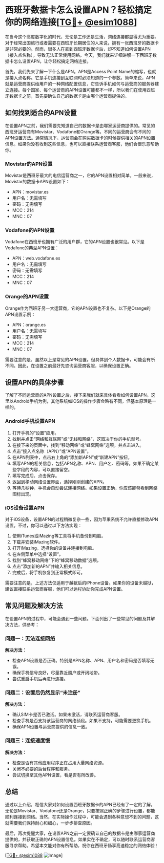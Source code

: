 # 西班牙数据卡怎么设置APN？轻松搞定你的网络连接[[TG💪+ @esim1088](https://t.me/s/esim1088)]

在当今这个高度数字化的时代，无论是工作还是生活，网络连接都显得尤为重要。对于经常出国旅行或者需要在西班牙长期居住的人来说，拥有一张西班牙的数据卡是非常必要的。然而，很多人在拿到西班牙数据卡后，却不知道如何设置APN（接入点名称），导致无法正常使用网络。今天，我们就来详细讲解一下西班牙数据卡怎么设置APN，让你轻松搞定网络连接。

首先，我们先来了解一下什么是APN。APN是Access Point Name的缩写，也就是接入点名称。它是手机连接到互联网时必须知道的一个参数。简单来说，APN就是运营商提供给用户的一种网络配置信息，它告诉手机如何与运营商的服务器建立连接。每个国家、每个运营商的APN设置可能都不一样，所以我们在使用西班牙数据卡之前，首先要确认自己的数据卡是由哪个运营商提供的。

## 如何找到适合的APN设置

在设置APN之前，我们需要先知道自己的数据卡是由哪家运营商提供的。常见的西班牙运营商有Movistar、Vodafone和Orange等。不同的运营商会有不同的APN设置方法。通常情况下，运营商会在购买数据卡的时候提供相关的APN设置信息。如果你没有收到这些信息，也可以直接联系运营商客服，他们会很乐意帮助你。

### Movistar的APN设置

Movistar是西班牙最大的电信运营商之一，它的APN设置相对简单。一般来说，Movistar的数据卡APN设置如下：

- APN：movistar.es
- 用户名：无需填写
- 密码：无需填写
- MCC：214
- MNC：07

### Vodafone的APN设置

Vodafone在西班牙也拥有广泛的用户群，它的APN设置也很常见。以下是Vodafone的典型APN设置：

- APN：web.vodafone.es
- 用户名：无需填写
- 密码：无需填写
- MCC：214
- MNC：07

### Orange的APN设置

Orange作为西班牙另一大运营商，它的APN设置也不复杂。以下是Orange的APN设置示例：

- APN：orange.es
- 用户名：无需填写
- 密码：无需填写
- MCC：214
- MNC：07

需要注意的是，虽然以上是常见的APN设置，但具体到个人数据卡，可能会有所不同。因此，在设置之前最好先咨询运营商客服，以确保设置正确。

## 设置APN的具体步骤

了解了不同运营商的APN设置之后，接下来我们就来具体看看如何设置APN。这里以Android手机为例，其他系统如iOS的操作步骤会略有不同，但基本原理是一样的。

### Android手机设置APN

1. 打开手机的“设置”应用。
2. 找到并点击“网络和互联网”或“无线和网络”，这取决于你的手机型号。
3. 在接下来的页面中，找到“移动网络”或“蜂窝网络”选项，并点击进入。
4. 点击“接入点名称（APN）”或“APN设置”。
5. 在APN列表中，点击右上角的“添加新APN”或“新建APN”按钮。
6. 填写APN的相关信息，包括APN名称、APN、用户名、密码等。如果不确定某些字段的内容，可以直接留空。
7. 填写完成后，点击保存。
8. 返回到移动网络设置界面，选择刚刚创建的APN。
9. 等待几秒钟，手机会自动尝试连接网络。如果设置正确，你应该能够看到网络图标出现。

### iOS设备设置APN

对于iOS设备，设置APN的过程稍微复杂一些，因为苹果系统不允许直接修改APN设置。不过，你可以通过以下方法实现：

1. 使用iTunes或iMazing等工具将手机备份到电脑。
2. 下载并安装iMazing软件。
3. 打开iMazing，选择你的设备并连接到电脑。
4. 在左侧菜单中选择“设置”。
5. 找到“蜂窝移动网络”下的“蜂窝移动数据”选项。
6. 点击“添加新的APN”并输入相关信息。
7. 完成后，将手机恢复到正常模式即可。

需要注意的是，上述方法仅适用于越狱后的iPhone设备。如果你的设备未越狱，建议直接联系运营商客服，他们可以远程协助你完成APN设置。

## 常见问题及解决方法

在设置APN的过程中，可能会遇到一些问题。下面列出了一些常见的问题及其解决方法，供参考：

### 问题一：无法连接网络

**解决方法：**
- 检查APN设置是否正确。特别是APN名称、APN、用户名和密码是否填写无误。
- 确保手机信号良好，尽量靠近窗户或开阔地带。
- 尝试重启手机后再进行连接。

### 问题二：设置后仍然显示“未注册”

**解决方法：**
- 确认SIM卡是否已激活。如果未激活，请联系运营商客服。
- 检查手机是否支持该运营商的网络频段。如果不支持，可能需要更换手机。
- 确保APN设置与运营商提供的信息一致。

### 问题三：连接速度慢

**解决方法：**
- 检查是否有其他应用程序正在占用大量网络资源。
- 关闭不必要的后台程序和服务。
- 尝试切换至其他APN设置，看是否有所改善。

## 总结

通过以上介绍，相信大家对如何设置西班牙数据卡的APN已经有了一定的了解。无论是Movistar、Vodafone还是Orange，只要按照正确的步骤进行设置，都能顺利连接到网络。当然，在实际操作过程中，可能会遇到各种意想不到的问题，这就需要我们保持耐心和细心，一步步排查原因。

最后，再次提醒大家，在设置APN之前一定要确认自己的数据卡是由哪家运营商提供的，并获取正确的APN设置信息。如果实在不确定，可以随时联系运营商客服寻求帮助。希望本文能对你有所帮助，祝你在西班牙畅享高速稳定的网络体验！

[[TG💪+ @esim1088](https://t.me/s/esim1088) ![Image](https://i.postimg.cc/4NQfJmqS/Snipaste-2025-05-13-00-14-12.png)]